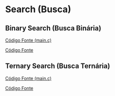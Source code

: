 # Search (Busca)

## Binary Search (Busca Binária)
[Código Fonte (main.c)](src/main_nsearch.c)

[Código Fonte](src/binary_search.c)

## Ternary Search (Busca Ternária)
[Código Fonte (main.c)](src/main_nsearch.c)

[Código Fonte](src/ternary_search.c)
